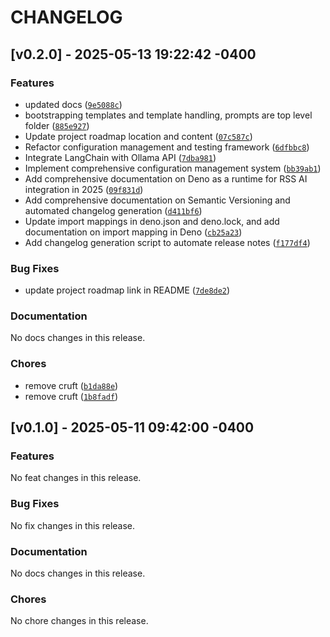 # CHANGELOG

## [v0.2.0] - 2025-05-13 19:22:42 -0400

### Features
- updated docs ([`9e5088c`](https://github.com/mpazaryna/lens/commit/9e5088c6b4ac9f3ab8fc6d6d2ca6e99de5c4aa21))
- bootstrapping templates and template handling, prompts are top level folder ([`885e927`](https://github.com/mpazaryna/lens/commit/885e9276fb75c4683b96f571a586ff38fd47cded))
- Update project roadmap location and content ([`07c587c`](https://github.com/mpazaryna/lens/commit/07c587ce333263accb4a959579f5102c429efb3c))
- Refactor configuration management and testing framework ([`6dfbbc8`](https://github.com/mpazaryna/lens/commit/6dfbbc8359d4921161089007c0622d0dee1ba4b9))
- Integrate LangChain with Ollama API ([`7dba981`](https://github.com/mpazaryna/lens/commit/7dba981a72b3ae0410f22d16b5ceed1fe1a4cc06))
- Implement comprehensive configuration management system ([`bb39ab1`](https://github.com/mpazaryna/lens/commit/bb39ab128222b058478099e8e0f734561039b0ae))
- Add comprehensive documentation on Deno as a runtime for RSS AI integration in 2025 ([`09f831d`](https://github.com/mpazaryna/lens/commit/09f831de89d5c1c73c800e9819042783edc1e9ee))
- Add comprehensive documentation on Semantic Versioning and automated changelog generation ([`d411bf6`](https://github.com/mpazaryna/lens/commit/d411bf686f2673c7c386d55ae522d22dd61a828a))
- Update import mappings in deno.json and deno.lock, and add documentation on import mapping in Deno ([`cb25a23`](https://github.com/mpazaryna/lens/commit/cb25a236e7205cd90e2fb74ec1c9d489273cdc13))
- Add changelog generation script to automate release notes ([`f177df4`](https://github.com/mpazaryna/lens/commit/f177df41787c7d044daf01f2c3d08f4312441327))

### Bug Fixes
- update project roadmap link in README ([`7de8de2`](https://github.com/mpazaryna/lens/commit/7de8de2935fc02958a4c714c0b95f271b64dd1e3))

### Documentation
No docs changes in this release.

### Chores
- remove cruft ([`b1da88e`](https://github.com/mpazaryna/lens/commit/b1da88e77e0489b2161240488f28e0d698d61df5))
- remove cruft ([`1b8fadf`](https://github.com/mpazaryna/lens/commit/1b8fadf869ae22496150b325afd171b7b91ca8f2))

## [v0.1.0] - 2025-05-11 09:42:00 -0400

### Features
No feat changes in this release.

### Bug Fixes
No fix changes in this release.

### Documentation
No docs changes in this release.

### Chores
No chore changes in this release.

